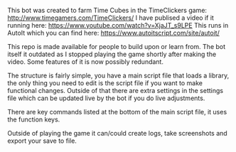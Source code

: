 This bot was created to farm Time Cubes in the TimeClickers game: http://www.timegamers.com/TimeClickers/ 
I have publised a video if it running here: https://www.youtube.com/watch?v=XjaJT_s9LPE
This runs in AutoIt which you can find here: https://www.autoitscript.com/site/autoit/

This repo is made available for people to build upon or learn from. The bot itself it outdated as I stopped playing the game shortly after making the video. Some features of it is now possibly redundant.

The structure is fairly simple, you have a main script file that loads a library, the only thing you need to edit is the script file if you want to make functional changes. Outside of that there are extra settings in the settings file which can be updated live by the bot if you do live adjustments.

There are key commands listed at the bottom of the main script file, it uses the function keys.

Outside of playing the game it can/could create logs, take screenshots and export your save to file.
